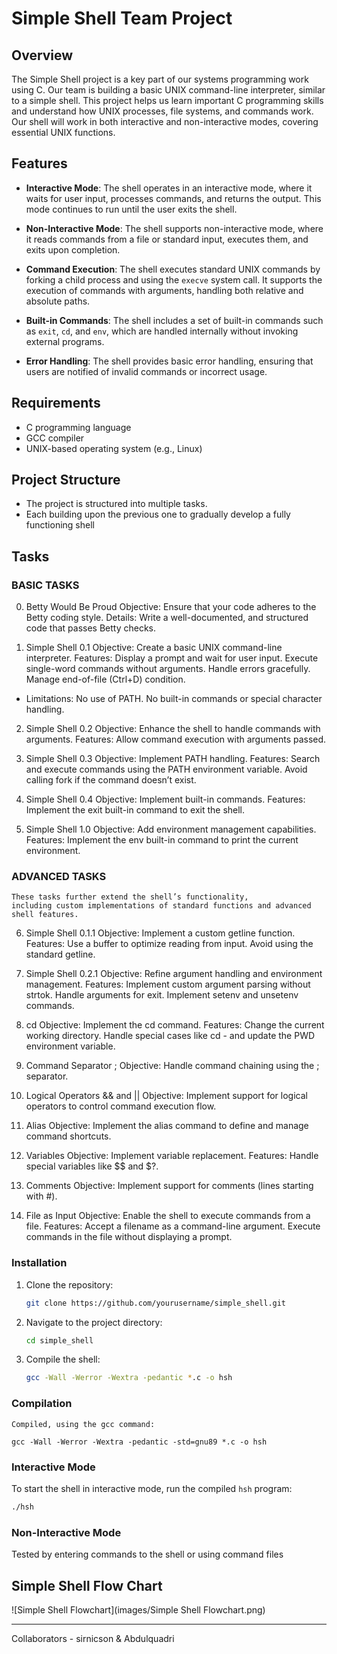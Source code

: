 # Simple Shell Team Project

## Overview

The Simple Shell project is a key part of our systems programming work using C. 
Our team is building a basic UNIX command-line interpreter, similar to a simple shell. 
This project helps us learn important C programming skills and understand how UNIX processes, file systems, and commands work. 
Our shell will work in both interactive and non-interactive modes, covering essential UNIX functions.

## Features

- **Interactive Mode**: The shell operates in an interactive mode, where it
  waits for user input, processes commands, and returns the output. This mode
  continues to run until the user exits the shell.

- **Non-Interactive Mode**: The shell supports non-interactive mode, where it
  reads commands from a file or standard input, executes them, and exits upon
  completion.

- **Command Execution**: The shell executes standard UNIX commands by forking a
  child process and using the `execve` system call. It supports the execution
  of commands with arguments, handling both relative and absolute paths.

- **Built-in Commands**: The shell includes a set of built-in commands such as
  `exit`, `cd`, and `env`, which are handled internally without invoking
  external programs.

- **Error Handling**: The shell provides basic error handling, ensuring that
  users are notified of invalid commands or incorrect usage.

## Requirements

- C programming language
- GCC compiler
- UNIX-based operating system (e.g., Linux)

## Project Structure

- The project is structured into multiple tasks.
- Each building upon the previous one to gradually develop a fully functioning shell

## Tasks

### BASIC TASKS

0. Betty Would Be Proud
	Objective: Ensure that your code adheres to the Betty coding style.
	Details: Write a well-documented, and structured code that passes Betty checks.

1. Simple Shell 0.1
	Objective: Create a basic UNIX command-line interpreter.
	Features:
	Display a prompt and wait for user input.
	Execute single-word commands without arguments.
	Handle errors gracefully.
	Manage end-of-file (Ctrl+D) condition.
- Limitations:
	No use of PATH.
	No built-in commands or special character handling.

2. Simple Shell 0.2
	Objective: Enhance the shell to handle commands with arguments.
	Features: Allow command execution with arguments passed.

3. Simple Shell 0.3
	Objective: Implement PATH handling.
	Features:
	Search and execute commands using the PATH environment variable.
	Avoid calling fork if the command doesn’t exist.

4. Simple Shell 0.4
	Objective: Implement built-in commands.
	Features:
	Implement the exit built-in command to exit the shell.

5. Simple Shell 1.0
	Objective: Add environment management capabilities.
	Features:
	Implement the env built-in command to print the current environment.


### ADVANCED TASKS

    These tasks further extend the shell’s functionality, 
    including custom implementations of standard functions and advanced shell features.

6. Simple Shell 0.1.1
	Objective: Implement a custom getline function.
	Features:
	Use a buffer to optimize reading from input.
	Avoid using the standard getline.

7. Simple Shell 0.2.1
	Objective: Refine argument handling and environment management.
	Features:
	Implement custom argument parsing without strtok.
	Handle arguments for exit.
	Implement setenv and unsetenv commands.

10. cd
	Objective: Implement the cd command.
	Features:
	Change the current working directory.
	Handle special cases like cd - and update the PWD environment variable.

11. Command Separator ;
	Objective: Handle command chaining using the ; separator.

12. Logical Operators && and ||
	Objective: Implement support for logical operators to control command execution flow.

13. Alias
	Objective: Implement the alias command to define and manage command shortcuts.

14. Variables
	Objective: Implement variable replacement.
	Features:
	Handle special variables like $$ and $?.

15. Comments
	Objective: Implement support for comments (lines starting with #).

16. File as Input
	Objective: Enable the shell to execute commands from a file.
	Features:
	Accept a filename as a command-line argument.
Execute commands in the file without displaying a prompt.


### Installation

1. Clone the repository:
    ```bash
    git clone https://github.com/yourusername/simple_shell.git
    ```

2. Navigate to the project directory:
    ```bash
    cd simple_shell
    ```

3. Compile the shell:
    ```bash
    gcc -Wall -Werror -Wextra -pedantic *.c -o hsh
    ```

### Compilation

    Compiled, using the gcc command:

    gcc -Wall -Werror -Wextra -pedantic -std=gnu89 *.c -o hsh



### Interactive Mode

To start the shell in interactive mode, run the compiled `hsh` program:
```bash
./hsh
```


### Non-Interactive Mode 

Tested by entering commands to the shell or using command files



## Simple Shell Flow Chart

![Simple Shell Flowchart](images/Simple Shell Flowchart.png)

-----------------------------------------------------------------------

Collaborators - sirnicson & Abdulquadri
